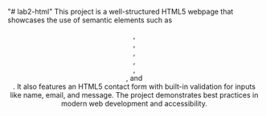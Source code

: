 "# lab2-html" 
This project is a well-structured HTML5 webpage that showcases the use of semantic elements such as <header>, <nav>, <main>, <section>, <article>, <aside>, and <footer>. It also features an HTML5 contact form with built-in validation for inputs like name, email, and message. The project demonstrates best practices in modern web development and accessibility.